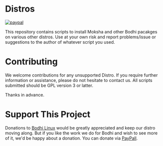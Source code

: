 # Distros
[![paypal](https://www.paypalobjects.com/en_US/i/btn/btn_donate_SM.gif)](https://www.paypal.com/paypalme/rbtylee)

This repository contains scripts to install Moksha and other Bodhi pacakges on various other distros.
Use at your own risk and report problems/issue or suggestions to the author of whatever script you used.

# Contributing

We welcome contributions for any unsupported Distro. If you require further information or assistance, please do not hesitate to contact us. All scripts submitted should be GPL version 3 or latter.

Thanks in advance.

# Support This Project

Donations to [Bodhi Linux](https://www.bodhilinux.com/donate/) would be greatly appreciated and keep our distro moving along. But if you like the work we do for Bodhi and wish to see more of it, we'd be happy about a donation. You can donate via [PayPall](https://www.paypal.com/paypalme/rbtylee).
